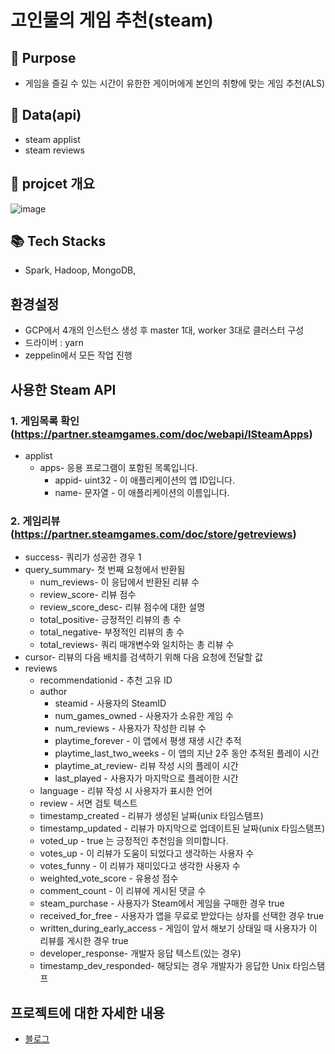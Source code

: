 # 고인물의 게임 추천(steam)

## :bell: Purpose

- 게임을 즐길 수 있는 시간이 유한한 게이머에게 본인의 취향에 맞는 게임 추천(ALS)

## 💾 Data(api)
- steam applist
- steam reviews 
## 💾 projcet 개요
![image](https://user-images.githubusercontent.com/88607278/214484062-178fd19c-1abb-4c4c-930a-845a63b5ad54.png)


## 📚 Tech Stacks
- Spark, Hadoop, MongoDB, 

## 환경설정
- GCP에서 4개의 인스턴스 생성 후 master 1대, worker 3대로 클러스터 구성
- 드라이버 : yarn
- zeppelin에서 모든 작업 진행


## 사용한 Steam API

### 1. 게임목록 확인(https://partner.steamgames.com/doc/webapi/ISteamApps)

- applist
    - apps- 응용 프로그램이 포함된 목록입니다.
        - appid- uint32 - 이 애플리케이션의 앱 ID입니다.
        - name- 문자열 - 이 애플리케이션의 이름입니다.


### 2. 게임리뷰(https://partner.steamgames.com/doc/store/getreviews)

- success- 쿼리가 성공한 경우 1
- query_summary- 첫 번째 요청에서 반환됨
    - num_reviews- 이 응답에서 반환된 리뷰 수
    - review_score- 리뷰 점수
    - review_score_desc- 리뷰 점수에 대한 설명
    - total_positive- 긍정적인 리뷰의 총 수
    - total_negative- 부정적인 리뷰의 총 수
    - total_reviews- 쿼리 매개변수와 일치하는 총 리뷰 수
- cursor- 리뷰의 다음 배치를 검색하기 위해 다음 요청에 전달할 값
- reviews
    - recommendationid - 추천 고유 ID
    - author
        - steamid - 사용자의 SteamID
        - num_games_owned - 사용자가 소유한 게임 수
        - num_reviews - 사용자가 작성한 리뷰 수
        - playtime_forever - 이 앱에서 평생 재생 시간 추적
        - playtime_last_two_weeks - 이 앱의 지난 2주 동안 추적된 플레이 시간
        - playtime_at_review- 리뷰 작성 시의 플레이 시간
        - last_played - 사용자가 마지막으로 플레이한 시간
    - language - 리뷰 작성 시 사용자가 표시한 언어
    - review - 서면 검토 텍스트
    - timestamp_created - 리뷰가 생성된 날짜(unix 타임스탬프)
    - timestamp_updated - 리뷰가 마지막으로 업데이트된 날짜(unix 타임스탬프)
    - voted_up - true 는 긍정적인 추천임을 의미합니다.
    - votes_up - 이 리뷰가 도움이 되었다고 생각하는 사용자 수
    - votes_funny - 이 리뷰가 재미있다고 생각한 사용자 수
    - weighted_vote_score - 유용성 점수
    - comment_count - 이 리뷰에 게시된 댓글 수
    - steam_purchase - 사용자가 Steam에서 게임을 구매한 경우 true
    - received_for_free - 사용자가 앱을 무료로 받았다는 상자를 선택한 경우 true
    - written_during_early_access - 게임이 앞서 해보기 상태일 때 사용자가 이 리뷰를 게시한 경우 true
    - developer_response- 개발자 응답 텍스트(있는 경우)
    - timestamp_dev_responded- 해당되는 경우 개발자가 응답한 Unix 타임스탬프
    
  
 ## 프로젝트에 대한 자세한 내용
 - [블로그](https://nothing-error.tistory.com/entry/%ED%94%84%EB%A1%9C%EC%A0%9D%ED%8A%B8-%EA%B3%A0%EC%9D%B8%EB%AC%BC%EC%9D%98-%EC%8A%A4%ED%8C%80-%EA%B2%8C%EC%9E%84%EC%B6%94%EC%B2%9C-1%EA%B0%9C%EC%9A%94)
